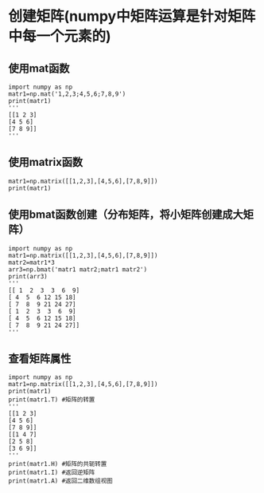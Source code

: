 # 创建矩阵(numpy中矩阵运算是针对矩阵中每一个元素的)
## 使用mat函数
    import numpy as np
    matr1=np.mat('1,2,3;4,5,6;7,8,9')
    print(matr1)
    '''
    [[1 2 3]
    [4 5 6]
    [7 8 9]]
    '''
## 使用matrix函数
    matr1=np.matrix([[1,2,3],[4,5,6],[7,8,9]])
    print(matr1)
## 使用bmat函数创建（分布矩阵，将小矩阵创建成大矩阵）
    import numpy as np
    matr1=np.matrix([[1,2,3],[4,5,6],[7,8,9]])
    matr2=matr1*3
    arr3=np.bmat('matr1 matr2;matr1 matr2')
    print(arr3)
    '''
    [[ 1  2  3  3  6  9]
    [ 4  5  6 12 15 18]
    [ 7  8  9 21 24 27]
    [ 1  2  3  3  6  9]
    [ 4  5  6 12 15 18]
    [ 7  8  9 21 24 27]]
    '''
## 查看矩阵属性
    import numpy as np
    matr1=np.matrix([[1,2,3],[4,5,6],[7,8,9]])
    print(matr1)
    print(matr1.T) #矩阵的转置
    '''
    [[1 2 3]
    [4 5 6]
    [7 8 9]]
    [[1 4 7]
    [2 5 8]
    [3 6 9]]
    '''
    print(matr1.H) #矩阵的共轭转置
    print(matr1.I) #返回逆矩阵
    print(matr1.A) #返回二维数组视图
    
    
    
    
    
    
    
    
    
    
    
    
    
    
    
    
    
    
    
    
    
    
    
    
    
    

